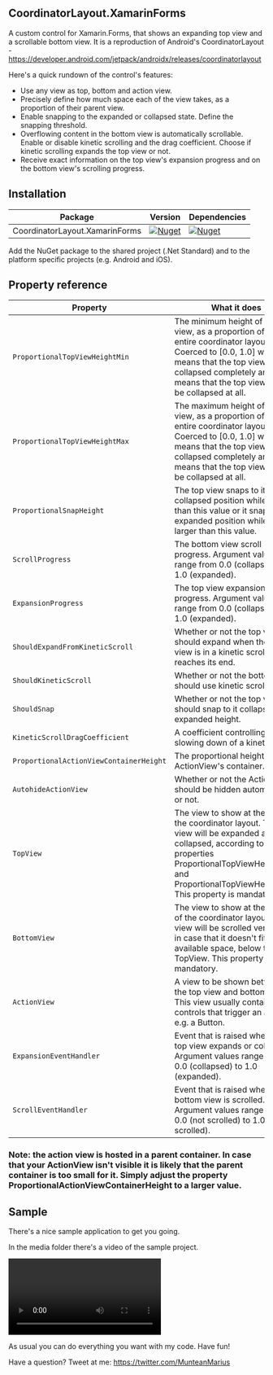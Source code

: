 ## CoordinatorLayout.XamarinForms

A custom control for Xamarin.Forms, that shows an expanding top view and a scrollable bottom view. It is a reproduction of Android's CoordinatorLayout - https://developer.android.com/jetpack/androidx/releases/coordinatorlayout

Here's a quick rundown of the control's features:

- Use any view as top, bottom and action view.
- Precisely define how much space each of the view takes, as a proportion of their parent view.
- Enable snapping to the expanded or collapsed state. Define the snapping threshold.
- Overflowing content in the bottom view is automatically scrollable. Enable or disable kinetic scrolling and the drag coefficient. Choose if kinetic scrolling expands the top view or not.
- Receive exact information on the top view's expansion progress and on the bottom view's scrolling progress.

## Installation

| Package                        | Version                                                                                                                                      | Dependencies                                                                                                     |
| ------------------------------ | -------------------------------------------------------------------------------------------------------------------------------------------- | ---------------------------------------------------------------------------------------------------------------- |
| CoordinatorLayout.XamarinForms | [![Nuget](https://img.shields.io/nuget/vpre/CoordinatorLayout.XamarinForms)](https://www.nuget.org/packages/CoordinatorLayout.XamarinForms/) | [![Nuget](https://img.shields.io/badge/Xamarin.Forms-v4.5-green)](https://www.nuget.org/packages/Xamarin.Forms/) |

Add the NuGet package to the shared project (.Net Standard) and to the platform specific projects (e.g. Android and iOS).

## Property reference

| Property                                | What it does                                                                                                                                                                                                                          |
| --------------------------------------- | ------------------------------------------------------------------------------------------------------------------------------------------------------------------------------------------------------------------------------------- |
| `ProportionalTopViewHeightMin`          | The minimum height of the top view, as a proportion of the entire coordinator layout. Coerced to [0.0, 1.0] where 0.0 means that the top view can be collapsed completely and 1.0 means that the top view cannot be collapsed at all. |
| `ProportionalTopViewHeightMax`          | The maximum height of the top view, as a proportion of the entire coordinator layout. Coerced to [0.0, 1.0] where 0.0 means that the top view can be collapsed completely and 1.0 means that the top view cannot be collapsed at all. |
| `ProportionalSnapHeight`                | The top view snaps to its collapsed position while smaller than this value or it snaps to its expanded position while it is larger than this value.                                                                                   |
| `ScrollProgress`                        | The bottom view scroll progress. Argument values range from 0.0 (collapsed) to 1.0 (expanded).                                                                                                                                        |
| `ExpansionProgress`                     | The top view expansion progress. Argument values range from 0.0 (collapsed) to 1.0 (expanded).                                                                                                                                        |
| `ShouldExpandFromKineticScroll`         | Whether or not the top view should expand when the bottom view is in a kinetic scroll and it reaches its end.                                                                                                                         |
| `ShouldKineticScroll`                   | Whether or not the bottom view should use kinetic scrolling.                                                                                                                                                                          |
| `ShouldSnap`                            | Whether or not the top view should snap to it collapsed or expanded height.                                                                                                                                                           |
| `KineticScrollDragCoefficient`          | A coefficient controlling the slowing down of a kinetic scroll.                                                                                                                                                                       |
| `ProportionalActionViewContainerHeight` | The proportional height of the ActionView's container.                                                                                                                                                                                |
| `AutohideActionView`                    | Whether or not the ActionView should be hidden automatically or not.                                                                                                                                                                  |
| `TopView`                               | The view to show at the top of the coordinator layout. This view will be expanded and collapsed, according to the properties ProportionalTopViewHeightMin and ProportionalTopViewHeightMax. This property is mandatory.               |
| `BottomView`                            | The view to show at the bottom of the coordinator layout. This view will be scrolled vertically, in case that it doesn't fit in the available space, below the TopView. This property is mandatory.                                   |
| `ActionView`                            | A view to be shown between the top view and bottom view. This view usually contains controls that trigger an action, e.g. a Button.                                                                                                   |
| `ExpansionEventHandler`                 | Event that is raised when the top view expands or collapses. Argument values range from 0.0 (collapsed) to 1.0 (expanded).                                                                                                            |
| `ScrollEventHandler`                    | Event that is raised when the bottom view is scrolled. Argument values range from 0.0 (not scrolled) to 1.0 (fully scrolled).                                                                                                         |

### Note: the action view is hosted in a parent container. In case that your ActionView isn't visible it is likely that the parent container is too small for it. Simply adjust the property ProportionalActionViewContainerHeight to a larger value.


## Sample

There's a nice sample application to get you going.

In the media folder there's a video of the sample project.

![Sample](media/CoordinatorLayout.m4v)

As usual you can do everything you want with my code. Have fun!

Have a question? Tweet at me: https://twitter.com/MunteanMarius
